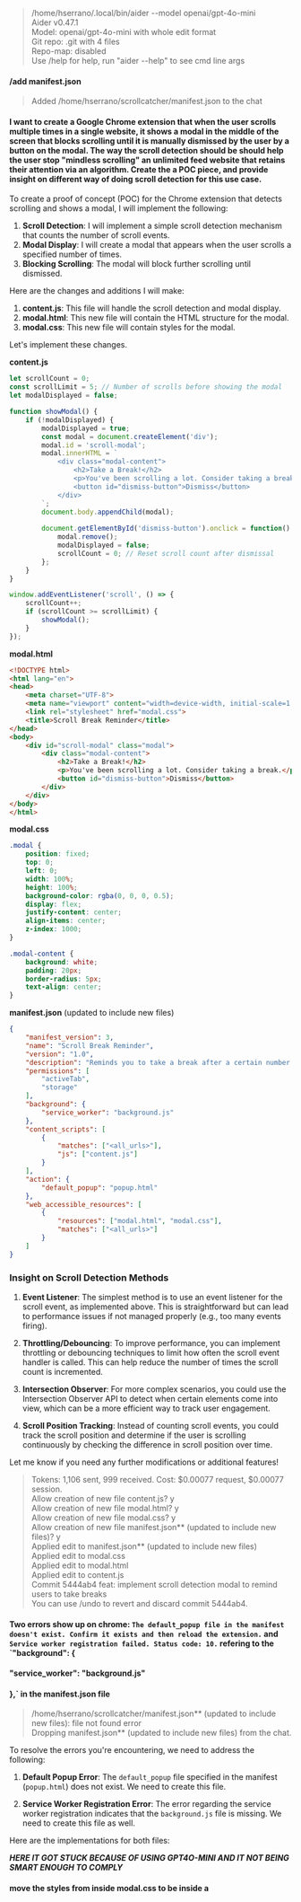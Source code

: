 > /home/hserrano/.local/bin/aider --model openai/gpt-4o-mini  
> Aider v0.47.1  
> Model: openai/gpt-4o-mini with whole edit format  
> Git repo: .git with 4 files  
> Repo-map: disabled  
> Use /help <question> for help, run "aider --help" to see cmd line args  

#### /add manifest.json  
> Added /home/hserrano/scrollcatcher/manifest.json to the chat  

#### I want to create a Google Chrome extension that when the user scrolls multiple times in a single website, it shows a modal in the middle of the screen that blocks scrolling until it is manually dismissed by the user by a button on the modal. The way the scroll detection should be should help the user stop "mindless scrolling" an unlimited feed website that retains their attention via an algorithm. Create the a POC piece, and provide insight on different way of doing scroll detection for this use case.  

To create a proof of concept (POC) for the Chrome extension that detects scrolling and shows a modal, I will implement the following:

1. **Scroll Detection**: I will implement a simple scroll detection mechanism that counts the number of scroll events.
2. **Modal Display**: I will create a modal that appears when the user scrolls a specified number of times.
3. **Blocking Scrolling**: The modal will block further scrolling until dismissed.

Here are the changes and additions I will make:

1. **content.js**: This file will handle the scroll detection and modal display.
2. **modal.html**: This new file will contain the HTML structure for the modal.
3. **modal.css**: This new file will contain styles for the modal.

Let's implement these changes.

**content.js**
```javascript
let scrollCount = 0;
const scrollLimit = 5; // Number of scrolls before showing the modal
let modalDisplayed = false;

function showModal() {
    if (!modalDisplayed) {
        modalDisplayed = true;
        const modal = document.createElement('div');
        modal.id = 'scroll-modal';
        modal.innerHTML = `
            <div class="modal-content">
                <h2>Take a Break!</h2>
                <p>You've been scrolling a lot. Consider taking a break.</p>
                <button id="dismiss-button">Dismiss</button>
            </div>
        `;
        document.body.appendChild(modal);
        
        document.getElementById('dismiss-button').onclick = function() {
            modal.remove();
            modalDisplayed = false;
            scrollCount = 0; // Reset scroll count after dismissal
        };
    }
}

window.addEventListener('scroll', () => {
    scrollCount++;
    if (scrollCount >= scrollLimit) {
        showModal();
    }
});
```

**modal.html**
```html
<!DOCTYPE html>
<html lang="en">
<head>
    <meta charset="UTF-8">
    <meta name="viewport" content="width=device-width, initial-scale=1.0">
    <link rel="stylesheet" href="modal.css">
    <title>Scroll Break Reminder</title>
</head>
<body>
    <div id="scroll-modal" class="modal">
        <div class="modal-content">
            <h2>Take a Break!</h2>
            <p>You've been scrolling a lot. Consider taking a break.</p>
            <button id="dismiss-button">Dismiss</button>
        </div>
    </div>
</body>
</html>
```

**modal.css**
```css
.modal {
    position: fixed;
    top: 0;
    left: 0;
    width: 100%;
    height: 100%;
    background-color: rgba(0, 0, 0, 0.5);
    display: flex;
    justify-content: center;
    align-items: center;
    z-index: 1000;
}

.modal-content {
    background: white;
    padding: 20px;
    border-radius: 5px;
    text-align: center;
}
```

**manifest.json** (updated to include new files)
```json
{
    "manifest_version": 3,
    "name": "Scroll Break Reminder",
    "version": "1.0",
    "description": "Reminds you to take a break after a certain number of scrolls.",
    "permissions": [
        "activeTab",
        "storage"
    ],
    "background": {
        "service_worker": "background.js"
    },
    "content_scripts": [
        {
            "matches": ["<all_urls>"],
            "js": ["content.js"]
        }
    ],
    "action": {
        "default_popup": "popup.html"
    },
    "web_accessible_resources": [
        {
            "resources": ["modal.html", "modal.css"],
            "matches": ["<all_urls>"]
        }
    ]
}
```

### Insight on Scroll Detection Methods
1. **Event Listener**: The simplest method is to use an event listener for the scroll event, as implemented above. This is straightforward but can lead to performance issues if not managed properly (e.g., too many events firing).
  
2. **Throttling/Debouncing**: To improve performance, you can implement throttling or debouncing techniques to limit how often the scroll event handler is called. This can help reduce the number of times the scroll count is incremented.

3. **Intersection Observer**: For more complex scenarios, you could use the Intersection Observer API to detect when certain elements come into view, which can be a more efficient way to track user engagement.

4. **Scroll Position Tracking**: Instead of counting scroll events, you could track the scroll position and determine if the user is scrolling continuously by checking the difference in scroll position over time.

Let me know if you need any further modifications or additional features!

> Tokens: 1,106 sent, 999 received. Cost: $0.00077 request, $0.00077 session.  
> Allow creation of new file content.js? y  
> Allow creation of new file modal.html? y  
> Allow creation of new file modal.css? y  
> Allow creation of new file manifest.json** (updated to include new files)? y  
> Applied edit to manifest.json** (updated to include new files)  
> Applied edit to modal.css  
> Applied edit to modal.html  
> Applied edit to content.js  
> Commit 5444ab4 feat: implement scroll detection modal to remind users to take breaks  
> You can use /undo to revert and discard commit 5444ab4.  

#### Two errors show up on chrome: `The default_popup file in the manifest doesn't exist. Confirm it exists and then reload the extension.` and `Service worker registration failed. Status code: 10.` refering to the `"background": {  
####         "service_worker": "background.js"  
####     },` in the manifest.json file  
> /home/hserrano/scrollcatcher/manifest.json** (updated to include new files): file not found error  
> Dropping manifest.json** (updated to include new files) from the chat.  

To resolve the errors you're encountering, we need to address the following:

1. **Default Popup Error**: The `default_popup` file specified in the manifest (`popup.html`) does not exist. We need to create this file.

2. **Service Worker Registration Error**: The error regarding the service worker registration indicates that the `background.js` file is missing. We need to create this file as well.

Here are the implementations for both files:

***HERE IT GOT STUCK BECAUSE OF USING GPT4O-MINI AND IT NOT BEING SMART ENOUGH TO COMPLY***

#### move the styles from inside modal.css to be inside a <style> tag in the modal.html file  

***HERE TOO. AFTER THIS STARTED USING GPT4O AGAIN***

#### /clear  

#### /drop  
> Dropping all files from the chat session.  

#### /add content.js  
> Added /home/hserrano/scrollcatcher/content.js to the chat  
>  
>  
> ^C again to exit  
>  
>  
> ^C KeyboardInterrupt  

# aider chat started at 2024-08-04 23:10:26

> /home/hserrano/.local/bin/aider  
> Aider v0.47.1  
> Models: gpt-4o with diff edit format, weak model gpt-4o-mini  
> Git repo: .git with 3 files  
> Repo-map: using 1024 tokens  
> Use /help <question> for help, run "aider --help" to see cmd line args  

#### /add content.js  
> Added /home/hserrano/scrollcatcher/content.js to the chat  

#### trigger by scroll distance traveled instead of number of scrolls. make the required distance required to trigger the modal increase everytime the modal is dismissed  

To implement the requested changes, we need to:

1. Track the scroll distance instead of the number of scrolls.
2. Increase the required scroll distance each time the modal is dismissed.

Here are the *SEARCH/REPLACE* blocks:

content.js
```javascript
<<<<<<< SEARCH
let scrollCount = 0;
const scrollLimit = 5; // Number of scrolls before showing the modal
=======
let scrollDistance = 0;
let scrollLimit = 1000; // Initial scroll distance in pixels before showing the modal
>>>>>>> REPLACE
```

content.js
```javascript
<<<<<<< SEARCH
            scrollCount = 0; // Reset scroll count after dismissal
=======
            scrollLimit *= 2; // Double the scroll limit after dismissal
            scrollDistance = 0; // Reset scroll distance after dismissal
>>>>>>> REPLACE
```

content.js
```javascript
<<<<<<< SEARCH
window.addEventListener('scroll', () => {
    scrollCount++;
    if (scrollCount >= scrollLimit) {
=======
window.addEventListener('scroll', (event) => {
    scrollDistance += Math.abs(window.scrollY - (window.oldScroll || 0));
    window.oldScroll = window.scrollY;
    if (scrollDistance >= scrollLimit) {
>>>>>>> REPLACE
```

This will ensure that the modal is triggered based on the scroll distance traveled, and the required distance will increase each time the modal is dismissed.

> Tokens: 2,347 sent, 282 received. Cost: $0.02 request, $0.02 session.  
> Applied edit to content.js  
> Commit ea1fa53 feat: trigger modal based on scroll distance and increase distance on dismissal  
> You can use /undo to revert and discard commit ea1fa53.  

#### the intent is to remind users not to mindless scroll on websites that have infinite scroll. adjust the distances and limits for that intent  

To adjust the distances and limits to better suit the intent of reminding users not to mindlessly scroll on websites with infinite scroll, we can:

1. Decrease the initial scroll distance required to trigger the modal.
2. Adjust the increment factor to a more reasonable value.

Here are the *SEARCH/REPLACE* blocks:

content.js
```javascript
<<<<<<< SEARCH
let scrollLimit = 1000; // Initial scroll distance in pixels before showing the modal
=======
let scrollLimit = 500; // Initial scroll distance in pixels before showing the modal
>>>>>>> REPLACE
```

content.js
```javascript
<<<<<<< SEARCH
            scrollLimit *= 2; // Double the scroll limit after dismissal
=======
            scrollLimit += 500; // Increase the scroll limit by 500 pixels after dismissal
>>>>>>> REPLACE
```

> Tokens: 2,803 sent, 165 received. Cost: $0.02 request, $0.03 session.  
> Applied edit to content.js  
> Commit 15fec97 fix: adjust scroll limits to reduce mindless scrolling on infinite scroll websites  
> You can use /undo to revert and discard commit 15fec97.  

#### block scroll on entire page when modal is on screen  

To block scrolling on the entire page when the modal is on the screen, we need to:

1. Add CSS to disable scrolling when the modal is displayed.
2. Re-enable scrolling when the modal is dismissed.

Here are the *SEARCH/REPLACE* blocks:

content.js
```javascript
<<<<<<< SEARCH
        const modal = document.createElement('div');
=======
        document.body.style.overflow = 'hidden'; // Disable scrolling
        const modal = document.createElement('div');
>>>>>>> REPLACE
```

content.js
```javascript
<<<<<<< SEARCH
            modalDisplayed = false;
=======
            document.body.style.overflow = ''; // Re-enable scrolling
            modalDisplayed = false;
>>>>>>> REPLACE
```

This will ensure that scrolling is blocked when the modal is displayed and re-enabled when the modal is dismissed.

> Tokens: 3,069 sent, 160 received. Cost: $0.02 request, $0.05 session.  
> Applied edit to content.js  
> Commit d0c62c8 feat: block scrolling on the entire page when modal is displayed  
> You can use /undo to revert and discard commit d0c62c8.  

#### use this url to show an image when the modal shows up: https://placecats.com/400/300  
> Add https://placecats.com/400/300 to the chat? n  

Here are the changes to include the image from the specified URL in the modal:

content.js
```javascript
<<<<<<< SEARCH
                <button id="dismiss-button">Dismiss</button>
=======
                <img src="https://placecats.com/400/300" alt="Take a break image" style="margin-bottom: 20px;">
                <button id="dismiss-button">Dismiss</button>
>>>>>>> REPLACE
```

> Tokens: 3,372 sent, 85 received. Cost: $0.02 request, $0.07 session.  
> Applied edit to content.js  
> Commit dd8657c feat: display an image in the modal when it shows up  
> You can use /undo to revert and discard commit dd8657c.  

#### make sure text is visible by manually setting up color. make the image appear below the text, and the button below the image, all center alligned vertically.  

Here are the changes to ensure the text is visible by setting up the color, and to make the image appear below the text and the button below the image, all center-aligned vertically:

content.js
```javascript
<<<<<<< SEARCH
        <div id="scroll-modal" style="position: fixed; top: 0; left: 0; width: 100%; height: 100%; background-color: rgba(0, 0, 0, 0.5); display: flex; justify-content: center; align-items: center; z-index: 1000; overflow: hidden;">
            <div class="modal-content" style="background: white; padding: 20px; border-radius: 5px; text-align: center;">
                <h2>Take a Break!</h2>
                <p>You've been scrolling a lot. Consider taking a break.</p>
                <img src="https://placecats.com/400/300" alt="Take a break image" style="margin-bottom: 20px;">
                <button id="dismiss-button">Dismiss</button>
=======
        <div id="scroll-modal" style="position: fixed; top: 0; left: 0; width: 100%; height: 100%; background-color: rgba(0, 0, 0, 0.5); display: flex; justify-content: center; align-items: center; z-index: 1000; overflow: hidden;">
            <div class="modal-content" style="background: white; padding: 20px; border-radius: 5px; text-align: center; color: black;">
                <h2 style="margin-bottom: 20px;">Take a Break!</h2>
                <p style="margin-bottom: 20px;">You've been scrolling a lot. Consider taking a break.</p>
                <img src="https://placecats.com/400/300" alt="Take a break image" style="margin-bottom: 20px;">
                <button id="dismiss-button" style="margin-top: 20px;">Dismiss</button>
>>>>>>> REPLACE
```

> Tokens: 3,603 sent, 443 received. Cost: $0.02 request, $0.09 session.  
> Applied edit to content.js  
> Commit 3e4973b feat: enhance modal appearance by setting text color, adjusting layout for image and button, and ensuring vertical alignment  
> You can use /undo to revert and discard commit 3e4973b.  

#### image on line 18 is not being retrieve. add proper retrieval taking in mind this is a chrome extension and the file is on 'assets/0.jpg'  

Here is the change to properly retrieve the image from the 'assets' directory:

content.js
```javascript
<<<<<<< SEARCH
                <img src="${currLevel}.jpg" alt="Take a break image" style="margin-bottom: 20px;">
=======
                <img src="assets/${currLevel}.jpg" alt="Take a break image" style="margin-bottom: 20px;">
>>>>>>> REPLACE
```

> Tokens: 4,255 sent, 84 received. Cost: $0.02 request, $0.12 session.  
> Committing content.js before applying edits.  
> Commit 2895188 feat: add scrolling modal with dynamic image and level progression  
> Applied edit to content.js  
> Commit 7992d09 fix: update image source to properly retrieve from assets directory in Chrome extension  
> You can use /undo to revert and discard commit 7992d09.  

#### make it so it only takes in account scrolling down  

To ensure that the script only takes into account scrolling down, we need to modify the scroll event listener to only add to `scrollDistance` when the user scrolls down.

Here is the *SEARCH/REPLACE* block:

content.js
```javascript
<<<<<<< SEARCH
    scrollDistance += Math.abs(window.scrollY - (window.oldScroll || 0));
=======
    const newScroll = window.scrollY;
    if (newScroll > (window.oldScroll || 0)) {
        scrollDistance += newScroll - (window.oldScroll || 0);
    }
>>>>>>> REPLACE
```

> Tokens: 4,516 sent, 118 received. Cost: $0.02 request, $0.14 session.  
> Applied edit to content.js  
> Commit a5d07ce fix: account for scrolling down only in scroll event listener  
> You can use /undo to revert and discard commit a5d07ce.  

#### make it so scrolling up and then down to the same position doesn't add to the distance. easiest way would be to make scrolling up reduce the distance? if there is a better way, tell me  

To ensure that scrolling up reduces the distance, we can modify the scroll event listener to decrease `scrollDistance` when the user scrolls up. This way, scrolling up and then down to the same position won't add to the distance.

Here is the *SEARCH/REPLACE* block:

content.js
```javascript
<<<<<<< SEARCH
    if (newScroll > (window.oldScroll || 0)) {
        scrollDistance += newScroll - (window.oldScroll || 0);
=======
    if (newScroll > (window.oldScroll || 0)) {
        scrollDistance += newScroll - (window.oldScroll || 0);
    } else if (newScroll < (window.oldScroll || 0)) {
        scrollDistance -= (window.oldScroll || 0) - newScroll;
>>>>>>> REPLACE
```

> Tokens: 3,997 sent, 165 received. Cost: $0.02 request, $0.16 session.  
> Applied edit to content.js  
> Commit f78660c fix: adjust scroll distance calculation to reduce distance when scrolling up  
> You can use /undo to revert and discard commit f78660c.  

#### now let's make the distances way bigger. right now they are fine for testing, but not at all for real usage. It should kick in after scrolling what would be 30 user screen heights  

To adjust the scroll distances to be equivalent to 30 user screen heights, we need to calculate the height of the user's screen and set the initial scroll limit accordingly. We will also adjust the increment factor to be larger.

Here are the changes:

content.js
```javascript
<<<<<<< SEARCH
let scrollLimit = 500; // Initial scroll distance in pixels before showing the modal
=======
let scrollLimit = window.innerHeight * 30; // Initial scroll distance in pixels before showing the modal
>>>>>>> REPLACE
```

content.js
```javascript
<<<<<<< SEARCH
            scrollLimit += 500; // Increase the scroll limit by 500 pixels after dismissal
=======
            scrollLimit += window.innerHeight * 30; // Increase the scroll limit by 30 screen heights after dismissal
>>>>>>> REPLACE
```

> Tokens: 4,321 sent, 160 received. Cost: $0.02 request, $0.19 session.  
> Applied edit to content.js  
> Commit 39f9850 feat: increase scroll limit to 30 user screen heights for modal display  
> You can use /undo to revert and discard commit 39f9850.  

#### current behaviour is taking me to the top of the website when the scroll is blocked. probably because of the strategy used. I've tested it on the twitter website. what alternatives are there to block scroll while the modal is open?  

To prevent the page from jumping to the top when the modal is displayed, we can use a different strategy to block scrolling. One effective method is to use CSS to set the `overflow` property of the `html` and `body` elements to `hidden`. This will prevent scrolling without causing the page to jump.

Here are the changes:

content.js
```javascript
<<<<<<< SEARCH
        document.body.style.overflow = 'hidden'; // Disable scrolling
=======
        document.documentElement.style.overflow = 'hidden'; // Disable scrolling
        document.body.style.overflow = 'hidden'; // Disable scrolling
>>>>>>> REPLACE
```

content.js
```javascript
<<<<<<< SEARCH
            document.body.style.overflow = ''; // Re-enable scrolling
=======
            document.documentElement.style.overflow = ''; // Re-enable scrolling
            document.body.style.overflow = ''; // Re-enable scrolling
>>>>>>> REPLACE
```

> Tokens: 4,629 sent, 173 received. Cost: $0.03 request, $0.21 session.  
> Applied edit to content.js  
> Commit d0ec8ed fix: prevent page jump by disabling scroll on both html and body elements when modal is open  
> You can use /undo to revert and discard commit d0ec8ed.  

#### still happens. let's not block scroll, it's not necesary as we are already showing the modal in the middle of the screen. should be annoying enough  

To stop blocking the scroll, we need to remove the lines that set the `overflow` property to `hidden` and reset it back to normal. Here are the changes:

content.js
```javascript
<<<<<<< SEARCH
        document.documentElement.style.overflow = 'hidden'; // Disable scrolling
        document.body.style.overflow = 'hidden'; // Disable scrolling
=======
>>>>>>> REPLACE
```

content.js
```javascript
<<<<<<< SEARCH
            document.documentElement.style.overflow = ''; // Re-enable scrolling
            document.body.style.overflow = ''; // Re-enable scrolling
=======
>>>>>>> REPLACE
```

> Tokens: 4,200 sent, 114 received. Cost: $0.02 request, $0.23 session.  
> Applied edit to content.js  
> Commit 06bac6f fix: remove scroll blocking when displaying modal  
> You can use /undo to revert and discard commit 06bac6f.  
